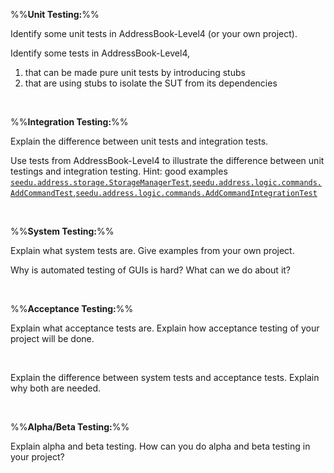 %%**Unit Testing:**%%

<panel type="danger" header="`W8.7a` Can explain unit testing :star:" expanded no-close>
<include src="../../book/testing/testingTypes/unitTesting/what/unit-inElsewhere-asFlat.md" boilerplate />
  <panel header="{{glyphicon_folder_close}} Evidence" expanded>

Identify some unit tests in AddressBook-Level4 (or your own project).

  </panel>
</panel>

<!-- ==================================================================================================== -->

<panel type="info" header="`W8.7b` Can use stubs to isolate an SUT from its dependencies :star::star::star:" expanded no-close>
<include src="../../book/testing/testingTypes/unitTesting/stubs/unit-inElsewhere-asFlat.md" boilerplate />
  <panel header="{{glyphicon_folder_close}} Evidence" expanded>

Identify some tests in AddressBook-Level4,
1. that can be made pure unit tests by introducing stubs
2. that are using stubs to isolate the SUT from its dependencies 

  </panel>
</panel>

<!-- ==================================================================================================== -->

<panel type="success" header="`W8.7c` Can explain dependency injection :star::star::star::star:" expanded no-close>
<include src="../../book/testing/dependencyInjection/what/unit-inElsewhere-asFlat.md" boilerplate />
<!-- TODO: add evidence -->
</panel>

<!-- ==================================================================================================== -->

<panel type="success" header="`W8.7d` Can use dependency injection :star::star::star::star:" expanded no-close>
<include src="../../book/testing/dependencyInjection/how/unit-inElsewhere-asFlat.md" boilerplate />
<!-- TODO: add evidence -->
</panel>

<br><!-- ##################################################################################################### -->

%%**Integration Testing:**%%

<panel type="warning" header="`W8.7c` Can explain integration testing :star::star:" expanded no-close>
  <include src="../../book/testing/testingTypes/integrationTesting/what/unit-inElsewhere-asFlat.md" boilerplate />
  <panel header="{{glyphicon_folder_close}} Evidence" expanded>

Explain the difference between unit tests and integration tests. 

  </panel>
</panel>

<!-- ==================================================================================================== -->

<panel type="info" header="`W8.7d` Can do integration testing :star::star::star:" expanded no-close>
  <include src="../../book/testing/testingTypes/integrationTesting/how/unit-inElsewhere-asFlat.md" boilerplate />
  <panel header="{{glyphicon_folder_close}} Evidence" expanded>

Use tests from AddressBook-Level4 to illustrate the difference between unit testings and integration testing. Hint: good examples [`seedu.address.storage.StorageManagerTest`]({{module_org}}/addressbook-level4/blob/master/src/test/java/seedu/address/storage/StorageManagerTest.java),[`seedu.address.logic.commands.AddCommandTest`]({{module_org}}/addressbook-level4/blob/master/src/test/java/seedu/address/logic/commands/AddCommandTest.java),[`seedu.address.logic.commands.AddCommandIntegrationTest`]({{module_org}}/addressbook-level4/blob/master/src/test/java/seedu/address/logic/commands/AddCommandIntegrationTest.java)

  </panel>
</panel>

<br><!-- ##################################################################################################### -->

%%**System Testing:**%%

<panel type="danger" header="`W8.7e` Can explain system testing :star:" expanded no-close>
  <include src="../../book/testing/testingTypes/systemTesting/what/unit-inElsewhere-asFlat.md" boilerplate />
  <panel header="{{glyphicon_folder_close}} Evidence" expanded>

Explain what system tests are. Give examples from your own project.

  </panel>
</panel>

<!-- ==================================================================================================== -->

<panel type="info" header="`W8.7f` Can explain automated GUI testing :star::star::star:" expanded no-close>
  <include src="../../book/testing/testAutomation/testingGuis/unit-inElsewhere-asFlat.md" boilerplate />
  <panel header="{{glyphicon_folder_close}} Evidence" expanded>

Why is automated testing of GUIs is hard? What can we do about it?

  </panel>
</panel>

<br><!-- ##################################################################################################### -->

%%**Acceptance Testing:**%%

<panel type="warning" header="`W8.7g` Can explain acceptance testing :star::star:" expanded no-close>
  <include src="../../book/testing/testingTypes/acceptanceTesting/what/unit-inElsewhere-asFlat.md" boilerplate />
  <panel header="{{glyphicon_folder_close}} Evidence" expanded>

Explain what acceptance tests are. Explain how acceptance testing of your project will be done. 

  </panel>
</panel>

<br><!-- ==================================================================================================== -->

<panel type="info" header="`W8.7h` Can explain the differences between system testing and acceptance testing :star::star::star:" expanded no-close>
  <include src="../../book/testing/testingTypes/acceptanceTesting/acceptanceVsSystemTesting/unit-inElsewhere-asFlat.md" boilerplate />
  <panel header="{{glyphicon_folder_close}} Evidence" expanded>

Explain the difference between system tests and acceptance tests. Explain why both are needed.

  </panel>
</panel><p/>


<br><!-- ##################################################################################################### -->

%%**Alpha/Beta Testing:**%%

<panel type="info" header="`W8.7i` Can explain alpha and beta testing :star::star::star:" expanded no-close>
  <include src="../../book/testing/testingTypes/alphaBetaTesting/what/unit-inElsewhere-asFlat.md" boilerplate />
  <panel header="{{glyphicon_folder_close}} Evidence" expanded>

Explain alpha and beta testing. How can you do alpha and beta testing in your project?

  </panel>
</panel>
